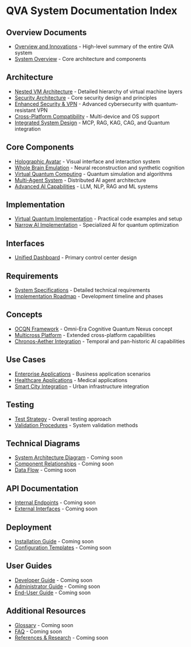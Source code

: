 # QVA System Documentation Index

## Overview Documents
- [Overview and Innovations](./overview_and_innovations.md) - High-level summary of the entire QVA system
- [System Overview](./architecture/system_overview.md) - Core architecture and components

## Architecture
- [Nested VM Architecture](./architecture/nested_vm_architecture.md) - Detailed hierarchy of virtual machine layers
- [Security Architecture](./architecture/security_architecture.md) - Core security design and principles
- [Enhanced Security & VPN](./architecture/enhanced_security_vpn.md) - Advanced cybersecurity with quantum-resistant VPN
- [Cross-Platform Compatibility](./architecture/cross_platform_compatibility.md) - Multi-device and OS support
- [Integrated System Design](./architecture/integrated_system_design.md) - MCP, RAG, KAG, CAG, and Quantum integration

## Core Components
- [Holographic Avatar](./components/holographic_avatar.md) - Visual interface and interaction system
- [Whole Brain Emulation](./components/whole_brain_emulation.md) - Neural reconstruction and synthetic cognition
- [Virtual Quantum Computing](./components/virtual_quantum_computing.md) - Quantum simulation and algorithms
- [Multi-Agent System](./components/multi_agent_system.md) - Distributed AI agent architecture
- [Advanced AI Capabilities](./components/advanced_ai_capabilities.md) - LLM, NLP, RAG and ML systems

## Implementation
- [Virtual Quantum Implementation](./implementation/virtual_quantum_implementation.md) - Practical code examples and setup
- [Narrow AI Implementation](./implementation/narrow_ai_implementation.md) - Specialized AI for quantum optimization

## Interfaces
- [Unified Dashboard](./interfaces/unified_dashboard.md) - Primary control center design

## Requirements
- [System Specifications](./requirements/system_specifications.md) - Detailed technical requirements
- [Implementation Roadmap](./requirements/implementation_roadmap.md) - Development timeline and phases

## Concepts
- [OCQN Framework](./concepts/ocqn_framework.md) - Omni-Era Cognitive Quantum Nexus concept
- [Multicross Platform](./concepts/multicross_platform.md) - Extended cross-platform capabilities
- [Chronos-Aether Integration](./concepts/chronos_aether.md) - Temporal and pan-historic AI capabilities

## Use Cases
- [Enterprise Applications](./use_cases/enterprise.md) - Business application scenarios
- [Healthcare Applications](./use_cases/healthcare.md) - Medical applications
- [Smart City Integration](./use_cases/smart_city.md) - Urban infrastructure integration

## Testing
- [Test Strategy](./testing/test_strategy.md) - Overall testing approach
- [Validation Procedures](./testing/validation_procedures.md) - System validation methods

## Technical Diagrams
- [System Architecture Diagram](./diagrams/system_architecture.md) - Coming soon
- [Component Relationships](./diagrams/component_relationships.md) - Coming soon
- [Data Flow](./diagrams/data_flow.md) - Coming soon

## API Documentation
- [Internal Endpoints](./api/internal_endpoints.md) - Coming soon
- [External Interfaces](./api/external_interfaces.md) - Coming soon

## Deployment
- [Installation Guide](./deployment/installation_guide.md) - Coming soon
- [Configuration Templates](./deployment/configuration_templates.md) - Coming soon

## User Guides
- [Developer Guide](#) - Coming soon
- [Administrator Guide](#) - Coming soon
- [End-User Guide](#) - Coming soon

## Additional Resources
- [Glossary](#) - Coming soon
- [FAQ](#) - Coming soon
- [References & Research](#) - Coming soon

